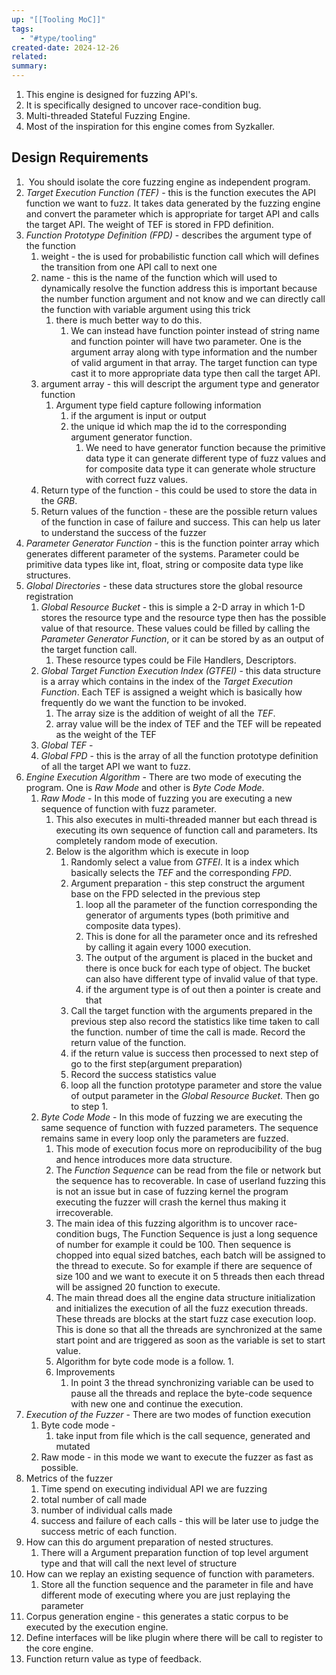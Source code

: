 ```yaml
---
up: "[[Tooling MoC]]"
tags:
  - "#type/tooling"
created-date: 2024-12-26
related: 
summary:
---
```


1. This engine is designed for fuzzing API's. 
1. It is specifically designed to uncover race-condition bug.
2. Multi-threaded Stateful Fuzzing Engine.
3. Most of the inspiration for this engine comes from Syzkaller.

## Design Requirements

1.  You should isolate the core fuzzing engine as independent program.
3. *Target Execution Function (TEF)* - this is the function executes the API function we want to fuzz. It takes data generated by the fuzzing engine and convert the parameter which is appropriate for target API and calls the target API. The weight of TEF is stored in FPD definition.
5. *Function Prototype Definition (FPD)* - describes the argument type of the function 
	1. weight - the is used for probabilistic function call which will defines the transition from one API call to next one
	2. name  - this is the name of the function which will used to dynamically resolve the function address this is important because the number function argument and not know and we can directly call the function with variable argument using this trick 
		1. there is much better way to do this.
			1. We can instead have function pointer instead of string name and function pointer will have two parameter. One is the argument array along with type information and the number of valid argument in that array. The target function can type cast it to more appropriate data type then call the target API.
	3. argument array - this will descript the argument type and generator function
		1. Argument type field capture following information
			1. if the argument is input or output
			2. the unique id which map the id to the corresponding argument generator function. 
				1. We need to have generator function because the primitive data type it can generate different type of fuzz values and for composite data type it can generate whole structure with correct fuzz values.
	4. Return type of the function - this could be used to store the data in the *GRB*.
	5. Return values of the function - these are the possible return  values of the function in case of failure and success. This can help us later to understand the success of the fuzzer
6. *Parameter Generator Function* - this is the function pointer array which generates different parameter of the systems. Parameter could be primitive data types like int, float, string or composite data type like structures.
4. *Global Directories*  - these data structures store the global resource registration
	1. *Global Resource Bucket* - this is simple a 2-D array in which 1-D stores the resource type and the resource type then has the possible value of that resource. These values could be filled by calling the *Parameter Generator Function*, or it can be stored by  as an output of the target function call.
		1. These resource types could be File Handlers, Descriptors.
	2. *Global Target Function Execution Index (GTFEI)* - this data structure is a array which contains in the index of the *Target Execution Function*. Each TEF is assigned a weight which is basically how frequently do we want the function to be invoked.
		1. The array size is the addition of weight of all the *TEF*.
		2. array value will be the index of TEF and the TEF will be repeated as the weight of the TEF
	3. *Global TEF* - 
	4. *Global FPD* - this is the array of all the function prototype definition of all the target API we want to fuzz.
5. *Engine Execution Algorithm* - There are two mode of executing the program. One is *Raw Mode* and other is *Byte Code Mode*.
	1. *Raw Mode* - In this mode of fuzzing you are executing a new sequence of function with fuzz parameter. 
		1. This also executes in multi-threaded manner but each thread is executing its own sequence of function call and parameters. Its completely random mode of execution.
		2. Below is the algorithm which is execute in loop
			1. Randomly select a value from *GTFEI*. It is a index which basically selects the *TEF* and the corresponding *FPD*.
			2. Argument preparation - this step construct the argument base on the FPD selected in the previous step
				1. loop all the parameter of the function corresponding the generator of arguments types (both primitive and composite data types). 
				2. This is done for all the parameter once and its refreshed by calling it again every 1000 execution. 
				3. The output of the argument is placed in the bucket and there is once buck for each type of object. The bucket can also have different type of invalid value of that type. 
				4. if the argument type is of out then a pointer is create and that 
			3. Call the target function with the arguments prepared in the previous step also record the statistics like time taken to call the function. number of time the call is made. Record the return value of the function.
			4. if the return value is success then processed to next step of go to the first step(argument preparation)
			5. Record the success statistics value
			6. loop all the function prototype parameter and store the value of output parameter in the *Global Resource Bucket*. Then go to step 1.
	3. *Byte Code Mode* - In this mode of fuzzing we are executing the same sequence of function with fuzzed parameters. The sequence remains same in every loop only the parameters are fuzzed. 
		1. This mode of execution focus more on reproducibility of the bug and hence introduces more data structure. 
		2. The *Function Sequence* can be read from the file or network but the sequence has to recoverable. In case of userland fuzzing this is not an issue but in case of fuzzing kernel the program executing the fuzzer will crash the kernel thus making it irrecoverable.
		3. The main idea of this fuzzing algorithm is to uncover race-condition bugs, The Function Sequence is just a long sequence of number for example it could be 100. Then sequence is chopped into equal sized batches, each batch will be assigned to the thread to execute. So for example if there are sequence of size 100 and we want to execute it on 5 threads then each thread will be assigned 20 function to execute.
		4. The main thread does all the engine data structure initialization and initializes the execution of all the fuzz execution threads. These threads are blocks at the start fuzz case execution loop. This is done so that all the threads are synchronized at the same start point and are triggered as soon as the variable is set to start value.
		5. Algorithm for byte code mode is a follow.
			1. 
		6. Improvements
			1. In point 3 the thread synchronizing variable can be used to pause all the threads and replace the byte-code sequence with new one and continue the execution. 
6. *Execution of the Fuzzer* - There are two modes of function execution
	1. Byte code mode - 
		1. take input from file which is the call sequence, generated and mutated
	2. Raw mode - in this mode we want to execute the fuzzer as fast as possible.
7. Metrics of the fuzzer
	1. Time spend on executing individual API we are fuzzing
	2. total number of call made
	3. number of individual calls made
	4. success and failure of each calls - this will be later use to judge the success metric of each function.
8. How can this do argument preparation of nested structures.
	1. There will a Argument preparation function of top level argument type and that will call the next level of structure
9. How can we replay an existing sequence of function with parameters.
	1. Store all the function sequence and the parameter in file and have different mode of executing where you are just replaying the parameter
10. Corpus generation engine - this generates a static corpus to be executed by the execution engine.
11. Define interfaces will be like plugin where there will be call to register to the core engine.
12. Function return value as type of feedback.